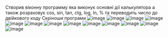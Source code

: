 Створив віконну программу яка виконує основні дії калькулятора а також розраховує cos, sin, tan, ctg, log, ln, % та переводить число до двійкового коду 
Скріноши програми 
![image](https://user-images.githubusercontent.com/78366838/122929912-2415af00-d374-11eb-8bd2-33271bb3b735.png)
![image](https://user-images.githubusercontent.com/78366838/122929984-37287f00-d374-11eb-888f-4505bfc2bdf8.png)
![image](https://user-images.githubusercontent.com/78366838/122930039-46a7c800-d374-11eb-99e2-f9142139a35d.png)
![image](https://user-images.githubusercontent.com/78366838/122930089-545d4d80-d374-11eb-8c3a-d958c32d1274.png)
![image](https://user-images.githubusercontent.com/78366838/122930140-5fb07900-d374-11eb-8251-51dca2e5e39e.png)
![image](https://user-images.githubusercontent.com/78366838/122930181-6939e100-d374-11eb-8cca-ab7f9c9a2c4a.png)
![image](https://user-images.githubusercontent.com/78366838/122930264-8078ce80-d374-11eb-9836-76f7684a5262.png)
![image](https://user-images.githubusercontent.com/78366838/122930320-8e2e5400-d374-11eb-8c59-8ad62ea25914.png)
![image](https://user-images.githubusercontent.com/78366838/122930388-a1412400-d374-11eb-9e6b-59745ed6ce29.png)
![image](https://user-images.githubusercontent.com/78366838/122930441-abfbb900-d374-11eb-9816-90b8b56ac20f.png)
![image](https://user-images.githubusercontent.com/78366838/122930491-b61db780-d374-11eb-9dcc-5ed7123ae488.png)
![image](https://user-images.githubusercontent.com/78366838/122930580-c6ce2d80-d374-11eb-93ce-e858712ed581.png)
![image](https://user-images.githubusercontent.com/78366838/122930656-d6e60d00-d374-11eb-9417-a08215e6bc7d.png)
